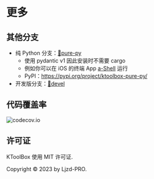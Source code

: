 # 更多

## 其他分支

- 纯 Python 分支：[🔗pure-py](https://github.com/Ljzd-PRO/KToolBox/tree/pure-py)
  - 使用 pydantic v1 因此安装时不需要 cargo
  - 例如你可以在 iOS 的终端 App [a-Shell](https://github.com/holzschu/a-shell) 运行
  - PyPI：https://pypi.org/project/ktoolbox-pure-py/
- 开发版分支：[🔗devel](https://github.com/Ljzd-PRO/KToolBox/tree/devel)

## 代码覆盖率

![codecov.io](https://codecov.io/gh/Ljzd-PRO/KToolBox/graphs/sunburst.svg?token=5XK9CYQHQN)

## 许可证

KToolBox 使用 MIT 许可证.

Copyright © 2023 by Ljzd-PRO.
